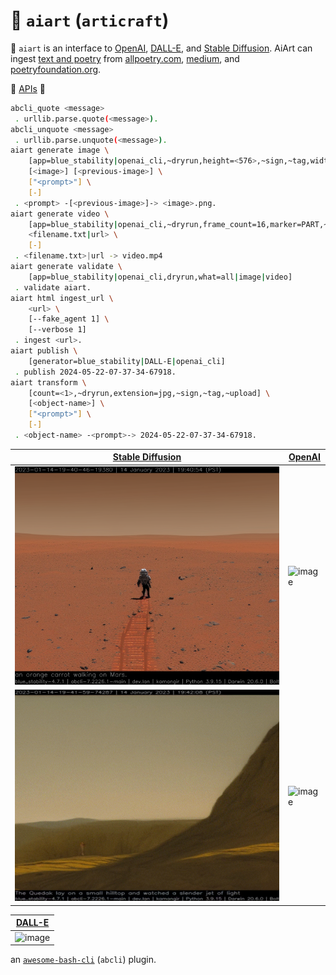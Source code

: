 # 🎨 `aiart` (`articraft`)

🎨 `aiart` is an interface to [OpenAI](https://github.com/kamangir/openai_cli), [DALL-E](https://github.com/kamangir/openai_cli/blob/main/.abcli/DALLE.sh), and [Stable Diffusion](https://github.com/kamangir/blue-stability). AiArt can ingest [text and poetry](https://github.com/kamangir/aiart/blob/main/aiart/html/functions.py) from [allpoetry.com](https://allpoetry.com/), [medium](https://medium.com/), and [poetryfoundation.org](https://www.poetryfoundation.org/).

🔷 [APIs](./APIs.yaml) 🔷

```bash
abcli_quote <message>
 . urllib.parse.quote(<message>).
abcli_unquote <message>
 . urllib.parse.unquote(<message>).
aiart generate image \
	[app=blue_stability|openai_cli,~dryrun,height=<576>,~sign,~tag,width=<768>] \
	[<image>] [<previous-image>] \
	["<prompt>"] \
	[-]
 . <prompt> -[<previous-image>]-> <image>.png.
aiart generate video \
	[app=blue_stability|openai_cli,~dryrun,frame_count=16,marker=PART,~publish,~render,resize_to=1280x1024,~sign,slice_by=words|sentences,~upload,url] \
	<filename.txt|url> \
	[-]
 . <filename.txt>|url -> video.mp4
aiart generate validate \
	[app=blue_stability|openai_cli,dryrun,what=all|image|video]
 . validate aiart.
aiart html ingest_url \
	<url> \
	[--fake_agent 1] \
	[--verbose 1]
 . ingest <url>.
aiart publish \
	[generator=blue_stability|DALL-E|openai_cli]
 . publish 2024-05-22-07-37-34-67918.
aiart transform \
	[count=<1>,~dryrun,extension=jpg,~sign,~tag,~upload] \
	[<object-name>] \
	["<prompt>"] \
	[-]
 . <object-name> -<prompt>-> 2024-05-22-07-37-34-67918.
```

| [Stable Diffusion](https://github.com/kamangir/blue-stability)                                   | [OpenAI](https://github.com/kamangir/openai_cli)                                             |
| ------------------------------------------------------------------------------------------------ | -------------------------------------------------------------------------------------------- |
| ![image](https://raw.githubusercontent.com/kamangir/blue-stability/main/assets/carrot.png?raw=1) | ![image](https://raw.githubusercontent.com/kamangir/openai_cli/main/assets/carrot.png?raw=1) |
| ![image](https://raw.githubusercontent.com/kamangir/blue-stability/main/assets/minds.gif?raw=1)  | ![image](https://raw.githubusercontent.com/kamangir/openai_cli/main/assets/minds.gif?raw=1)  |

| [DALL-E](https://github.com/kamangir/openai_cli/blob/main/.abcli/DALLE.sh)        |
| --------------------------------------------------------------------------------- |
| ![image](https://github.com/kamangir/openai_cli/raw/main/assets/DALL-E.png?raw=1) |

an [`awesome-bash-cli`](https://github.com/kamangir/awesome-bash-cli) (`abcli`) plugin.
